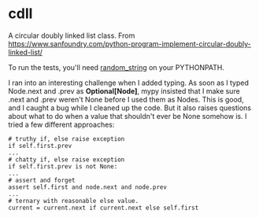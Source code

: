 # cdll
A circular doubly linked list class. From https://www.sanfoundry.com/python-program-implement-circular-doubly-linked-list/

To run the tests, you'll need [random_string](https://github.com/bfollek/random_string) on your PYTHONPATH.

I ran into an interesting challenge when I added typing. As soon as I typed Node.next and .prev as **Optional[Node]**, mypy insisted that I make sure .next and .prev weren't None before I used them as Nodes. This is good, and I caught a bug while I cleaned up the code. But it also raises questions about what to do when a value that shouldn't ever be None somehow is. I tried a few different approaches:

```
# truthy if, else raise exception
if self.first.prev
...
# chatty if, else raise exception
if self.first.prev is not None:
...
# assert and forget
assert self.first and node.next and node.prev
...
# ternary with reasonable else value.
current = current.next if current.next else self.first
```
